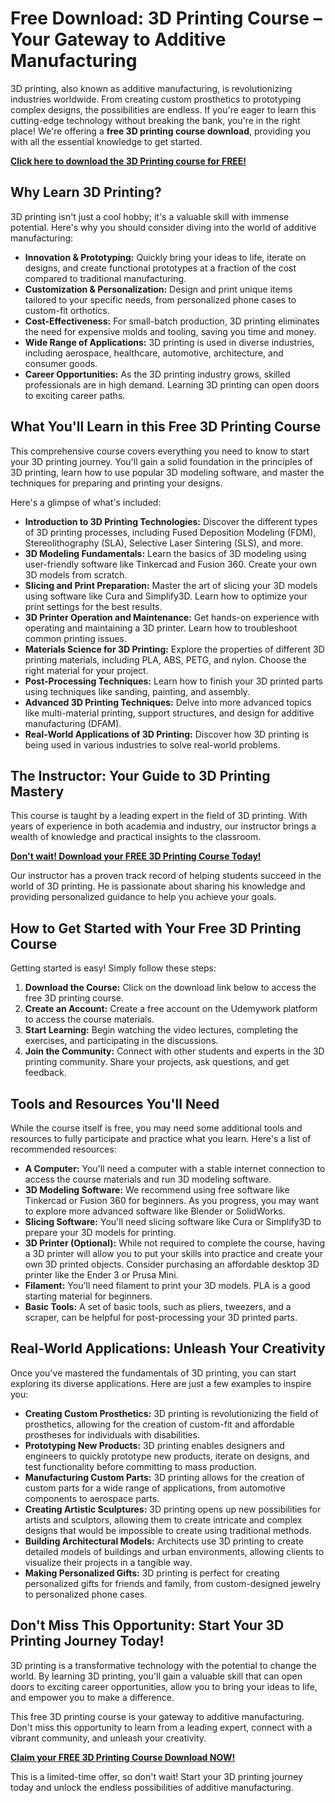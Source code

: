 # Free Download: 3D Printing Course – Your Gateway to Additive Manufacturing

3D printing, also known as additive manufacturing, is revolutionizing industries worldwide. From creating custom prosthetics to prototyping complex designs, the possibilities are endless. If you're eager to learn this cutting-edge technology without breaking the bank, you're in the right place! We're offering a **free 3D printing course download**, providing you with all the essential knowledge to get started.

[**Click here to download the 3D Printing course for FREE!**](https://udemywork.com/3d-printing-course)

## Why Learn 3D Printing?

3D printing isn't just a cool hobby; it's a valuable skill with immense potential. Here's why you should consider diving into the world of additive manufacturing:

*   **Innovation & Prototyping:** Quickly bring your ideas to life, iterate on designs, and create functional prototypes at a fraction of the cost compared to traditional manufacturing.
*   **Customization & Personalization:** Design and print unique items tailored to your specific needs, from personalized phone cases to custom-fit orthotics.
*   **Cost-Effectiveness:** For small-batch production, 3D printing eliminates the need for expensive molds and tooling, saving you time and money.
*   **Wide Range of Applications:** 3D printing is used in diverse industries, including aerospace, healthcare, automotive, architecture, and consumer goods.
*   **Career Opportunities:** As the 3D printing industry grows, skilled professionals are in high demand. Learning 3D printing can open doors to exciting career paths.

## What You'll Learn in this Free 3D Printing Course

This comprehensive course covers everything you need to know to start your 3D printing journey. You'll gain a solid foundation in the principles of 3D printing, learn how to use popular 3D modeling software, and master the techniques for preparing and printing your designs.

Here's a glimpse of what's included:

*   **Introduction to 3D Printing Technologies:** Discover the different types of 3D printing processes, including Fused Deposition Modeling (FDM), Stereolithography (SLA), Selective Laser Sintering (SLS), and more.
*   **3D Modeling Fundamentals:** Learn the basics of 3D modeling using user-friendly software like Tinkercad and Fusion 360. Create your own 3D models from scratch.
*   **Slicing and Print Preparation:** Master the art of slicing your 3D models using software like Cura and Simplify3D. Learn how to optimize your print settings for the best results.
*   **3D Printer Operation and Maintenance:** Get hands-on experience with operating and maintaining a 3D printer. Learn how to troubleshoot common printing issues.
*   **Materials Science for 3D Printing:** Explore the properties of different 3D printing materials, including PLA, ABS, PETG, and nylon. Choose the right material for your project.
*   **Post-Processing Techniques:** Learn how to finish your 3D printed parts using techniques like sanding, painting, and assembly.
*   **Advanced 3D Printing Techniques:** Delve into more advanced topics like multi-material printing, support structures, and design for additive manufacturing (DFAM).
*   **Real-World Applications of 3D Printing:** Discover how 3D printing is being used in various industries to solve real-world problems.

## The Instructor: Your Guide to 3D Printing Mastery

This course is taught by a leading expert in the field of 3D printing. With years of experience in both academia and industry, our instructor brings a wealth of knowledge and practical insights to the classroom.

[**Don't wait! Download your FREE 3D Printing Course Today!**](https://udemywork.com/3d-printing-course)

Our instructor has a proven track record of helping students succeed in the world of 3D printing. He is passionate about sharing his knowledge and providing personalized guidance to help you achieve your goals.

## How to Get Started with Your Free 3D Printing Course

Getting started is easy! Simply follow these steps:

1.  **Download the Course:** Click on the download link below to access the free 3D printing course.
2.  **Create an Account:** Create a free account on the Udemywork platform to access the course materials.
3.  **Start Learning:** Begin watching the video lectures, completing the exercises, and participating in the discussions.
4.  **Join the Community:** Connect with other students and experts in the 3D printing community. Share your projects, ask questions, and get feedback.

## Tools and Resources You'll Need

While the course itself is free, you may need some additional tools and resources to fully participate and practice what you learn. Here's a list of recommended resources:

*   **A Computer:** You'll need a computer with a stable internet connection to access the course materials and run 3D modeling software.
*   **3D Modeling Software:** We recommend using free software like Tinkercad or Fusion 360 for beginners. As you progress, you may want to explore more advanced software like Blender or SolidWorks.
*   **Slicing Software:** You'll need slicing software like Cura or Simplify3D to prepare your 3D models for printing.
*   **3D Printer (Optional):** While not required to complete the course, having a 3D printer will allow you to put your skills into practice and create your own 3D printed objects. Consider purchasing an affordable desktop 3D printer like the Ender 3 or Prusa Mini.
*   **Filament:** You'll need filament to print your 3D models. PLA is a good starting material for beginners.
*   **Basic Tools:** A set of basic tools, such as pliers, tweezers, and a scraper, can be helpful for post-processing your 3D printed parts.

## Real-World Applications: Unleash Your Creativity

Once you've mastered the fundamentals of 3D printing, you can start exploring its diverse applications. Here are just a few examples to inspire you:

*   **Creating Custom Prosthetics:** 3D printing is revolutionizing the field of prosthetics, allowing for the creation of custom-fit and affordable prostheses for individuals with disabilities.
*   **Prototyping New Products:** 3D printing enables designers and engineers to quickly prototype new products, iterate on designs, and test functionality before committing to mass production.
*   **Manufacturing Custom Parts:** 3D printing allows for the creation of custom parts for a wide range of applications, from automotive components to aerospace parts.
*   **Creating Artistic Sculptures:** 3D printing opens up new possibilities for artists and sculptors, allowing them to create intricate and complex designs that would be impossible to create using traditional methods.
*   **Building Architectural Models:** Architects use 3D printing to create detailed models of buildings and urban environments, allowing clients to visualize their projects in a tangible way.
*   **Making Personalized Gifts:** 3D printing is perfect for creating personalized gifts for friends and family, from custom-designed jewelry to personalized phone cases.

## Don't Miss This Opportunity: Start Your 3D Printing Journey Today!

3D printing is a transformative technology with the potential to change the world. By learning 3D printing, you'll gain a valuable skill that can open doors to exciting career opportunities, allow you to bring your ideas to life, and empower you to make a difference.

This free 3D printing course is your gateway to additive manufacturing. Don't miss this opportunity to learn from a leading expert, connect with a vibrant community, and unleash your creativity.

[**Claim your FREE 3D Printing Course Download NOW!**](https://udemywork.com/3d-printing-course)

This is a limited-time offer, so don't wait! Start your 3D printing journey today and unlock the endless possibilities of additive manufacturing.
